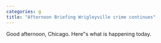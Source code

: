 ```yaml
---
categories: g
title: "Afternoon Briefing Wrigleyville crime continues"
---
```

Good afternoon, Chicago. Here"s what is happening today.